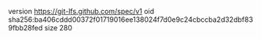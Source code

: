 version https://git-lfs.github.com/spec/v1
oid sha256:ba406cddd00372f01719016ee138024f7d0e9c24cbccba2d32dbf839fbb28fed
size 280
